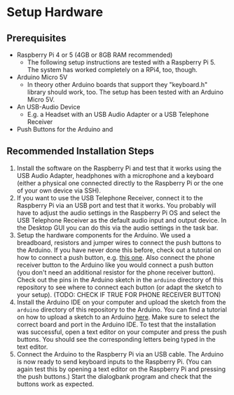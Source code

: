 # Setup Hardware

## Prerequisites
- Raspberry Pi 4 or 5 (4GB or 8GB RAM recommended)
  - The following setup instructions are tested with a Raspberry Pi 5. The system has worked completely on a RPi4, too, though.
- Arduino Micro 5V
  - In theory other Arduino boards that support they "keyboard.h" library should work, too. The setup has been tested with an Arduino Micro 5V.
- An USB-Audio Device
  - E.g. a Headset with an USB Audio Adapter or a USB Telephone Receiver
- Push Buttons for the Arduino and 

## Recommended Installation Steps
1. Install the software on the Raspberry Pi and test that it works using the USB Audio Adapter, headphones with a microphone and a keyboard (either a physical one connected directly to the Raspberry Pi or the one of your own device via SSH).
2. If you want to use the USB Telephone Receiver, connect it to the Raspberry Pi via an USB port and test that it works. You probably will have to adjust the audio settings in the Raspberry Pi OS and select the USB Telephone Receiver as the default audio input and output device. In the Desktop GUI you can do this via the audio settings in the task bar.
3. Setup the hardware components for the Arduino. We used a breadboard, resistors and jumper wires to connect the push buttons to the Arduino. If you have never done this before, check out a tutorial on how to connect a push button, e.g. [this one](https://docs.arduino.cc/built-in-examples/digital/Button/). Also connect the phone receiver button to the Arduino like you would connect a push button (you don't need an additional resistor for the phone receiver button). Check out the pins in the Arduino sketch in the `arduino` directory of this repository to see where to connect each button (or adapt the sketch to your setup). (TODO: CHECK IF TRUE FOR PHONE RECEIVER BUTTON)
4. Install the Arduino IDE on your computer and upload the sketch from the `arduino` directory of this repository to the Arduino. You can find a tutorial on how to upload a sketch to an Arduino [here](https://docs.arduino.cc/software/ide-v2/tutorials/getting-started/ide-v2-uploading-a-sketch/). Make sure to select the correct board and port in the Arduino IDE. To test that the installation was successful, open a text editor on your computer and press the push buttons. You should see the corresponding letters being typed in the text editor.
5. Connect the Arduino to the Raspberry Pi via an USB cable. The Arduino is now ready to send keyboard inputs to the Raspberry Pi. (You can again test this by opening a text editor on the Raspberry Pi and pressing the push buttons.) Start the dialogbank program and check that the buttons work as expected.
